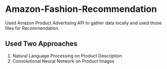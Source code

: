 # Amazon-Fashion-Recommendation
Used Amazon Product Advertising API to gather data locally and used those files for Recommendation.

## Used Two Approaches
1. Natural Language Processing on Product Description
2. Convolutional Neural Network on Product Images
